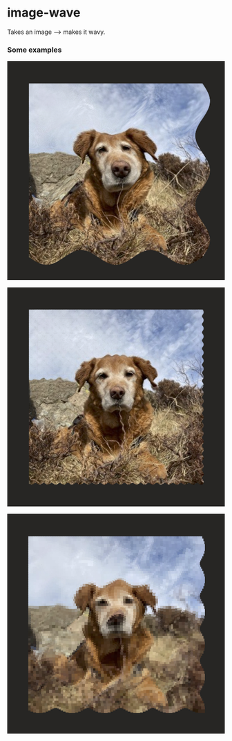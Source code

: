 # image-wave

Takes an image --> makes it wavy.

### Some examples

![daisy-1](https://github.com/TobiasLoader/image-wave/blob/master/examples/daisy-1.png)

![daisy-2](https://github.com/TobiasLoader/image-wave/blob/master/examples/daisy-2.png)

![daisy-3](https://github.com/TobiasLoader/image-wave/blob/master/examples/daisy-3.png)

